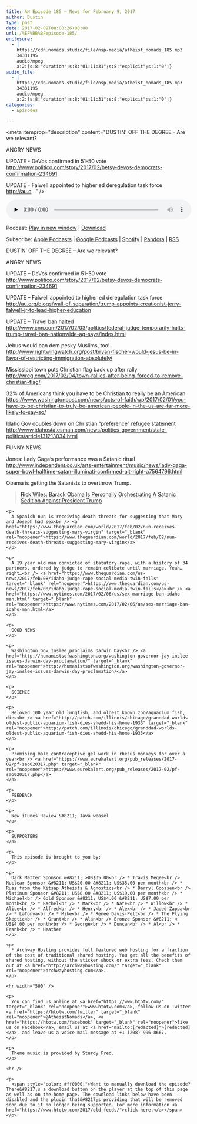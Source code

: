 ```yaml
---
title: AN Episode 185 – News for February 9, 2017
author: Dustin
type: post
date: 2017-02-09T08:00:26+00:00
url: /%EF%BB%BFepisode-185/
enclosure:
  - |
    https://cdn.nomads.studio/file/nsp-media/atheist_nomads_185.mp3
    34331195
    audio/mpeg
    a:2:{s:8:"duration";s:8:"01:11:31";s:8:"explicit";s:1:"0";}
audio_file:
  - |
    https://cdn.nomads.studio/file/nsp-media/atheist_nomads_185.mp3
    34331195
    audio/mpeg
    a:2:{s:8:"duration";s:8:"01:11:31";s:8:"explicit";s:1:"0";}
categories:
  - Episodes

---
```

<div itemscope itemtype="http://schema.org/AudioObject">
  <meta itemprop="name" content="%EF%BB%BFEpisode 185 &#8211; News for February 9, 2017" />
  
  <meta itemprop="uploadDate" content="2017-02-09T01:00:26-07:00" />
  
  <meta itemprop="encodingFormat" content="audio/mpeg" />
  
  <meta itemprop="duration" content="PT1H11M31S" />
  
  <meta itemprop="description" content="DUSTIN' OFF THE DEGREE - Are we relevant?

ANGRY NEWS

UPDATE - DeVos confirmed in 51-50 vote
http://www.politico.com/story/2017/02/betsy-devos-democrats-confirmation-234691

UPDATE - Falwell appointed to higher ed deregulation task force
http://au.o..." />
  
  <meta itemprop="contentUrl" content="https://dts.podtrac.com/redirect.mp3/cdn.nomads.studio/file/nsp-media/atheist_nomads_185.mp3" />
  
  <meta itemprop="contentSize" content="32.7" />
  </p> 
  
  <div class="powerpress_player" id="powerpress_player_8447">
    <audio class="wp-audio-shortcode" id="audio-1456-191" preload="none" style="width: 100%;" controls="controls"><source type="audio/mpeg" src="https://dts.podtrac.com/redirect.mp3/cdn.nomads.studio/file/nsp-media/atheist_nomads_185.mp3?_=191" /><a href="https://dts.podtrac.com/redirect.mp3/cdn.nomads.studio/file/nsp-media/atheist_nomads_185.mp3">https://dts.podtrac.com/redirect.mp3/cdn.nomads.studio/file/nsp-media/atheist_nomads_185.mp3</a></audio>
  </div>
</div>

<p class="powerpress_links powerpress_links_mp3">
  Podcast: <a href="https://dts.podtrac.com/redirect.mp3/cdn.nomads.studio/file/nsp-media/atheist_nomads_185.mp3" class="powerpress_link_pinw" target="_blank" title="Play in new window" onclick="return powerpress_pinw('https://htotw.com/?powerpress_pinw=1456-podcast');" rel="nofollow">Play in new window</a> | <a href="https://dts.podtrac.com/redirect.mp3/cdn.nomads.studio/file/nsp-media/atheist_nomads_185.mp3" class="powerpress_link_d" title="Download" rel="nofollow" download="atheist_nomads_185.mp3">Download</a>
</p>

<p class="powerpress_links powerpress_subscribe_links">
  Subscribe: <a href="https://podcasts.apple.com/us/podcast/humanists-take-on-the-world/id530050098?mt=2&ls=1" class="powerpress_link_subscribe powerpress_link_subscribe_itunes" target="_blank" title="Subscribe on Apple Podcasts" rel="nofollow">Apple Podcasts</a> | <a href="https://www.google.com/podcasts?feed=aHR0cDovL2F0aGVpc3Rub21hZHMubGlic3luLmNvbS9yc3M%3D" class="powerpress_link_subscribe powerpress_link_subscribe_googleplay" target="_blank" title="Subscribe on Google Podcasts" rel="nofollow">Google Podcasts</a> | <a href="https://open.spotify.com/show/3LzK2xZGike6Tc1GEMtMbr?si=LieN9SNuTpq96smuaUsH8A" class="powerpress_link_subscribe powerpress_link_subscribe_spotify" target="_blank" title="Subscribe on Spotify" rel="nofollow">Spotify</a> | <a href="https://www.pandora.com/podcast/atheist-nomads/PC:10122?corr=62071012&part=ug" class="powerpress_link_subscribe powerpress_link_subscribe_pandora" target="_blank" title="Subscribe on Pandora" rel="nofollow">Pandora</a> | <a href="https://htotw.com/feed/podcast/" class="powerpress_link_subscribe powerpress_link_subscribe_rss" target="_blank" title="Subscribe via RSS" rel="nofollow">RSS</a>
</p>

DUSTIN&#8217; OFF THE DEGREE &#8211; Are we relevant?

ANGRY NEWS

UPDATE &#8211; DeVos confirmed in 51-50 vote  
<a href="http://www.politico.com/story/2017/02/betsy-devos-democrats-confirmation-234691" target="_blank" rel="noopener">http://www.politico.com/story/2017/02/betsy-devos-democrats-confirmation-234691</a>

UPDATE &#8211; Falwell appointed to higher ed deregulation task force  
<a href="http://au.org/blogs/wall-of-separation/trump-appoints-creationist-jerry-falwell-jr-to-lead-higher-education" target="_blank" rel="noopener">http://au.org/blogs/wall-of-separation/trump-appoints-creationist-jerry-falwell-jr-to-lead-higher-education</a>

UPDATE &#8211; Travel ban halted  
<a href="http://www.cnn.com/2017/02/03/politics/federal-judge-temporarily-halts-trump-travel-ban-nationwide-ag-says/index.html" target="_blank" rel="noopener">http://www.cnn.com/2017/02/03/politics/federal-judge-temporarily-halts-trump-travel-ban-nationwide-ag-says/index.html</a>

Jebus would ban dem pesky Muslims, too!  
<a href="http://www.rightwingwatch.org/post/bryan-fischer-would-jesus-be-in-favor-of-restricting-immigration-absolutely/" target="_blank" rel="noopener">http://www.rightwingwatch.org/post/bryan-fischer-would-jesus-be-in-favor-of-restricting-immigration-absolutely/</a>

Mississippi town puts Christian flag back up after rally  
<a href="http://wreg.com/2017/02/04/town-rallies-after-being-forced-to-remove-christian-flag/" target="_blank" rel="noopener">http://wreg.com/2017/02/04/town-rallies-after-being-forced-to-remove-christian-flag/</a>

32% of Americans think you have to be Christian to really be an American  
<a href="https://www.washingtonpost.com/news/acts-of-faith/wp/2017/02/01/you-have-to-be-christian-to-truly-be-american-people-in-the-us-are-far-more-likely-to-say-so/" target="_blank" rel="noopener">https://www.washingtonpost.com/news/acts-of-faith/wp/2017/02/01/you-have-to-be-christian-to-truly-be-american-people-in-the-us-are-far-more-likely-to-say-so/</a>

Idaho Gov doubles down on Christian “preference” refugee statement  
<a href="http://www.idahostatesman.com/news/politics-government/state-politics/article131213034.html" target="_blank" rel="noopener">http://www.idahostatesman.com/news/politics-government/state-politics/article131213034.html</a>

FUNNY NEWS

Jones: Lady Gaga’s performance was a Satanic ritual  
<a href="http://www.independent.co.uk/arts-entertainment/music/news/lady-gaga-super-bowl-halftime-satan-illuminati-confirmed-alt-right-a7564796.html" target="_blank" rel="noopener">http://www.independent.co.uk/arts-entertainment/music/news/lady-gaga-super-bowl-halftime-satan-illuminati-confirmed-alt-right-a7564796.html</a>

Obama is getting the Satanists to overthrow Trump.

<div class="embed-container">
  <blockquote class="wp-embedded-content" data-secret="9RGw62mLtE">
    <p>
      <a href="https://www.rightwingwatch.org/post/rick-wiles-barack-obama-is-personally-orchestrating-a-satanic-sedition-against-president-trump/">Rick Wiles: Barack Obama Is Personally Orchestrating A Satanic Sedition Against President Trump</a>
    </p>
  </blockquote>
  
  <p>
    </div> 
    
    <p>
      A Spanish nun is receiving death threats for suggesting that Mary and Joseph had sex<br /> <a href="https://www.theguardian.com/world/2017/feb/02/nun-receives-death-threats-suggesting-mary-virgin" target="_blank" rel="noopener">https://www.theguardian.com/world/2017/feb/02/nun-receives-death-threats-suggesting-mary-virgin</a>
    </p>
    
    <p>
      A 19 year old man convicted of statutory rape, with a history of 34 partners, ordered by judge to remain celibate until marriage. Yeah… right…<br /> <a href="https://www.theguardian.com/us-news/2017/feb/08/idaho-judge-rape-social-media-twin-falls" target="_blank" rel="noopener">https://www.theguardian.com/us-news/2017/feb/08/idaho-judge-rape-social-media-twin-falls</a><br /> <a href="https://www.nytimes.com/2017/02/06/us/sex-marriage-ban-idaho-man.html" target="_blank" rel="noopener">https://www.nytimes.com/2017/02/06/us/sex-marriage-ban-idaho-man.html</a>
    </p>
    
    <p>
      GOOD NEWS
    </p>
    
    <p>
      Washington Gov Inslee proclaims Darwin Day<br /> <a href="http://humanistsofwashington.org/washington-governor-jay-inslee-issues-darwin-day-proclamation/" target="_blank" rel="noopener">http://humanistsofwashington.org/washington-governor-jay-inslee-issues-darwin-day-proclamation/</a>
    </p>
    
    <p>
      SCIENCE
    </p>
    
    <p>
      Beloved 100 year old lungfish, and oldest known zoo/aquarium fish, dies<br /> <a href="http://patch.com/illinois/chicago/granddad-worlds-oldest-public-aquarium-fish-dies-shedd-his-home-1933" target="_blank" rel="noopener">http://patch.com/illinois/chicago/granddad-worlds-oldest-public-aquarium-fish-dies-shedd-his-home-1933</a>
    </p>
    
    <p>
      Promising male contraceptive gel work in rhesus monkeys for over a year<br /> <a href="https://www.eurekalert.org/pub_releases/2017-02/pf-sao020317.php" target="_blank" rel="noopener">https://www.eurekalert.org/pub_releases/2017-02/pf-sao020317.php</a>
    </p>
    
    <p>
      FEEDBACK
    </p>
    
    <p>
      New iTunes Review &#8211; Java weasel
    </p>
    
    <p>
      SUPPORTERS
    </p>
    
    <p>
      This episode is brought to you by:
    </p>
    
    <p>
      Dark Matter Sponsor &#8211; >US$35.00<br /> * Travis Megee<br /> Nuclear Sponsor &#8211; US$20.00 &#8211; US$35.00 per month<br /> * Russ from the Kitsap Atheists & Agnostics<br /> * Darryl Goossen<br /> Platinum Sponsor &#8211; US$8.00 &#8211; US$19.00 per month<br /> * Michael<br /> Gold Sponsor &#8211; US$4.00 &#8211; US$7.00 per month<br /> * Rachel<br /> * Mark<br /> * Nate<br /> * Willow<br /> * Alice<br /> * Alfred<br /> * Henry<br /> * Alex<br /> * Jaded Zappa<br /> * LaTonya<br /> * Mike<br /> * Renee Davis-Pelt<br /> * The Flying Skeptic<br /> * Grant<br /> * Alan<br /> Bronze Sponsor &#8211; < US$4.00 per month<br /> * George<br /> * Duncan<br /> * Al<br /> * Frank<br /> * Heather
    </p>
    
    <p>
      * Archway Hosting provides full featured web hosting for a fraction of the cost of traditional shared hosting. You get all the benefits of shared hosting, without the sticker shock or extra fees. Check them out at <a href="http://archwayhosting.com/" target="_blank" rel="noopener">archwayhosting.com</a>.
    </p>
    
    <hr width="500" />
    
    <p>
      You can find us online at <a href="https://www.htotw.com/" target="_blank" rel="noopener">www.htotw.com</a>, follow us on Twitter <a href="https://htotw.com/twitter" target="_blank" rel="noopener">@AtheistNomads</a>, <a href="https://htotw.com/facebook" target="_blank" rel="noopener">like us on Facebook</a>, email us at <a href="mailto:[redacted]">[redacted]</a>, and leave us a voice mail message at +1 (208) 996-8667.
    </p>
    
    <p>
      Theme music is provided by Sturdy Fred.
    </p>
    
    <hr />
    
    <p>
      <span style="color: #ff0000;">Want to manually download the episode? There&#8217;s a download button on the player at the top of this page as well as on the home page. The download links below have been disabled and the plugin that&#8217;s providing that will be removed soon due to it no longer being supported. For more information <a href="https://www.htotw.com/2017/old-feeds/">click here.</a></span>
    </p>